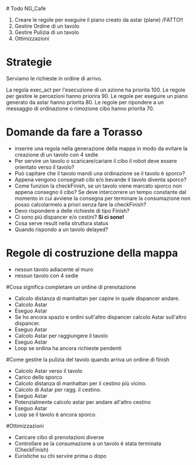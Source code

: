 # Todo NG_Cafè

1.  Creare le regole per eseguire il piano creato da astar (plane) /FATTO!!
2.  Gestire Ordine di un tavolo
3.  Gestire Pulizia di un tavolo
4.  Ottimizzazioni

# Strategie

Serviamo le richieste in ordine di arrivo.

La regola exec_act per l'esecuzione di un azione ha priorita 100.
Le regole per gestire le percezioni hanno priorira 90.
Le regole per eseguire un piano generato da astar hanno priorita 80.
Le regole per ripondere a un messaggio di ordinazione o rimozione cibo hanno priorita 70.
 


# Domande da fare a Torasso

* inserire una regola nella generazione della mappa in modo da evitare la creazione di un tavolo con 4 sedie
* Per servire un tavolo o scaricare/cariare il cibo il robot deve essere orientato verso il tavolo?
* Può capitare che il tavolo mandi una ordinazione se il tavolo è sporco?
* Appena vengono consegnati cibi e/o bevande il tavolo diventa sporco?
* Come funzion la checkFinish, se un tavolo viene marcato sporco non appena consegno il cibo? Se deve intercorrere un tempo constante dal momento in cui avviene la consegna per terminare la consumazione non posso calcolarmelo a priori senza fare la checkFinish?
* Devo rispondere a delle richieste di tipo Finish?
* Ci sono più dispancer e/o cestini? **Si ci sono!**
* Cosa serve result nella struttura status
* Quando rispondo a un tavolo delayed?	

# Regole di costruzione della mappa

* nessun tavolo adiacente al muro	
* nessun tavolo con 4 sedie


#Cosa significa completare un ordine di prenotazione 
* Calcolo distanza di manhattan per capire in quale dispancer andare.
* Calcolo Astar
* Eseguo Astar
* Se ho ancora spazio e ordini sull'altro dispancer calcolo Astar sull'altro dispancer.
* Eseguo Astar
* Calcolo Astar per raggiungere il tavolo
* Eseguo Astar
* Loop se ordina ha ancora richieste pendenti


#Come gestire la pulizia del tavolo quando arriva un ordine di finish
* Calcolo Astar verso il tavolo
* Carico dello sporco
* Calcolo distanza di manhattan per il cestino più vicino.
* Calcolo di Astar per ragg. il cestino.
* Eseguo Astar
* Potenzialmente calcolo astar per andare all'altro cestino
* Eseguo Astar
* Loop se il tavolo è ancora sporco.

#Ottimizzazioni
* Caricare cibo di prenotazioni diverse
* Controllare se la consumazione a un tavolo è stata terminata (CheckFinish)
* Euristiche su chi servire prima o dopo